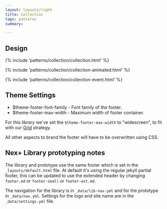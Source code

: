 ```yaml
---
layout: layouts/right
title: Collection
tags: patterns
summary:

---
```


## Design 
{% include 'patterns/collection/collection.html' %}

{% include 'patterns/collection/collection-animated.html' %}

{% include 'patterns/collection/collection-event.html' %}



## Theme Settings
- $theme-footer-font-family - Font family of the footer.
- $theme-footer-max-width - Maximum width of footer container.

For this library we've set the `$theme-footer-max-width` to "widescreen", to fit with our [Grid](/library/styles/grid) strategy.

All other aspects to brand the footer will have to be overwritten using CSS.

## Nex+ Library prototyping notes
The library and prototype use the same footer which is set in the `_layouts/default.html` file. At default it's using the regular jekyll partial footer, this can be updated to use the extended header by changing `footer.md` or `footer-small` or `footer-ext.md`.

The navigation for the library is in `_data/lib-nav.yml` and for the prototype in `_data/nav.yml`. Settings for the logo and site name are in the `_data/settings.yml` file.